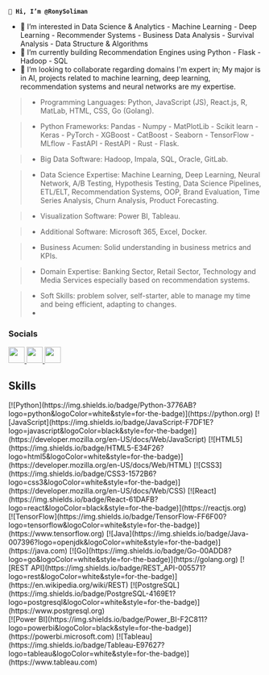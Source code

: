 **`👋 Hi, I’m @RonySoliman`**

[comment]: <![](https://github.com/RonySoliman/RonySoliman/blob/main/Data%20Scientist%20(1).png)> 


- 👀 I’m interested in Data Science & Analytics - Machine Learning - Deep Learning - Recommender Systems - Business Data Analysis - Survival Analysis - Data Structure & Algorithms
- 🌱 I’m currently building Recommendation Engines using Python - Flask - Hadoop - SQL
- 💞️ I’m looking to collaborate regarding domains I'm expert in;
My major is in AI, projects related to machine learning, deep learning, recommendation systems and neural networks are my expertise.


>    * Programming Languages: Python, JavaScript (JS), React.js, R, MatLab, HTML, CSS, Go (Golang).
    
>    * Python Frameworks: Pandas - Numpy - MatPlotLib - Scikit learn - Keras - PyTorch - XGBoost - CatBoost - Seaborn - TensorFlow - MLflow - FastAPI - RestAPI - Rust - Flask.
    
>    * Big Data Software: Hadoop, Impala, SQL, Oracle, GitLab.
    
>    * Data Science Expertise: Machine Learning, Deep Learning, Neural Network, A/B Testing, Hypothesis Testing, Data Science Pipelines, ETL/ELT, Recommendation Systems, OOP, Brand Evaluation, Time Series Analysis, Churn Analysis, Product Forecasting.

>    * Visualization Software: Power BI, Tableau.

>    * Additional Software: Microsoft 365, Excel, Docker.

>    * Business Acumen: Solid understanding in business metrics and KPIs.

>    * Domain Expertise: Banking Sector, Retail Sector, Technology and Media Services especially based on recommendation systems.
    
>    * Soft Skills: problem solver, self-starter, able to manage my time and being efficient, adapting to changes.
>    * 
### Socials

<p align="left">
  <a href="https://www.linkedin.com/in/RonySoliman" target="_blank" rel="noreferrer">
    <img src="https://github.com/RonySoliman/RonySoliman/blob/main/images/LinkedIn.png" width="32" height="32" />
  </a>
  <a href="https://www.youtube.com/@RonySoliman" target="_blank" rel="noreferrer">
    <img src="https://github.com/RonySoliman/RonySoliman/blob/main/images/YT.png" width="32" height="32" />
  </a>
  <a href="https://www.tiktok.com/@RonySoliman" target="_blank" rel="noreferrer">
    <img src="https://github.com/RonySoliman/RonySoliman/blob/main/images/TikTok.png" width="32" height="32" />
  </a>
</p>

## Skills
<p align="left">
[![Python](https://img.shields.io/badge/Python-3776AB?logo=python&logoColor=white&style=for-the-badge)](https://python.org)
[![JavaScript](https://img.shields.io/badge/JavaScript-F7DF1E?logo=javascript&logoColor=black&style=for-the-badge)](https://developer.mozilla.org/en-US/docs/Web/JavaScript)
[![HTML5](https://img.shields.io/badge/HTML5-E34F26?logo=html5&logoColor=white&style=for-the-badge)](https://developer.mozilla.org/en-US/docs/Web/HTML)
[![CSS3](https://img.shields.io/badge/CSS3-1572B6?logo=css3&logoColor=white&style=for-the-badge)](https://developer.mozilla.org/en-US/docs/Web/CSS)
[![React](https://img.shields.io/badge/React-61DAFB?logo=react&logoColor=black&style=for-the-badge)](https://reactjs.org)
<br>
[![TensorFlow](https://img.shields.io/badge/TensorFlow-FF6F00?logo=tensorflow&logoColor=white&style=for-the-badge)](https://www.tensorflow.org)
[![Java](https://img.shields.io/badge/Java-007396?logo=openjdk&logoColor=white&style=for-the-badge)](https://java.com)
[![Go](https://img.shields.io/badge/Go-00ADD8?logo=go&logoColor=white&style=for-the-badge)](https://golang.org)
[![REST API](https://img.shields.io/badge/REST_API-005571?logo=rest&logoColor=white&style=for-the-badge)](https://en.wikipedia.org/wiki/REST)
[![PostgreSQL](https://img.shields.io/badge/PostgreSQL-4169E1?logo=postgresql&logoColor=white&style=for-the-badge)](https://www.postgresql.org)
<br>
[![Power BI](https://img.shields.io/badge/Power_BI-F2C811?logo=powerbi&logoColor=black&style=for-the-badge)](https://powerbi.microsoft.com)
[![Tableau](https://img.shields.io/badge/Tableau-E97627?logo=tableau&logoColor=white&style=for-the-badge)](https://www.tableau.com)
</p>
